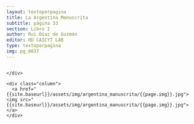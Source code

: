 ```yaml
---
layout: textoporpagina
title: La Argentina Manuscrita
subtitle: página 33
section: Libro I
author: Rui Díaz de Guzmán
editor: HD CAICYT LAB
type: textoporpagina
img: pg_0037
---
```


<div class="row">
    <div class="column">


    </div>

    <div class="column">
      <a href="{{site.baseurl}}/assets/img/argentina_manuscrita/{{page.img}}.jpg"><img src="{{site.baseurl}}/assets/img/argentina_manuscrita/{{page.img}}.jpg"></a>
    </div>
</div>